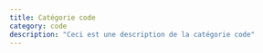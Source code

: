 ```yaml
---
title: Catégorie code
category: code
description: "Ceci est une description de la catégorie code"
---
```


